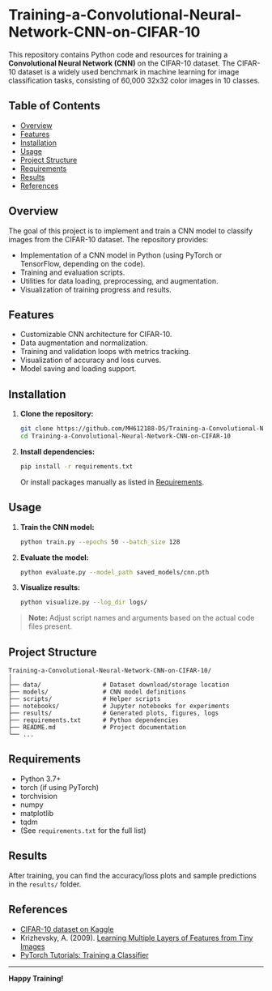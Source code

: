 # Training-a-Convolutional-Neural-Network-CNN-on-CIFAR-10

This repository contains Python code and resources for training a **Convolutional Neural Network (CNN)** on the CIFAR-10 dataset. The CIFAR-10 dataset is a widely used benchmark in machine learning for image classification tasks, consisting of 60,000 32x32 color images in 10 classes.

## Table of Contents

- [Overview](#overview)
- [Features](#features)
- [Installation](#installation)
- [Usage](#usage)
- [Project Structure](#project-structure)
- [Requirements](#requirements)
- [Results](#results)
- [References](#references)

## Overview

The goal of this project is to implement and train a CNN model to classify images from the CIFAR-10 dataset. The repository provides:

- Implementation of a CNN model in Python (using PyTorch or TensorFlow, depending on the code).
- Training and evaluation scripts.
- Utilities for data loading, preprocessing, and augmentation.
- Visualization of training progress and results.

## Features

- Customizable CNN architecture for CIFAR-10.
- Data augmentation and normalization.
- Training and validation loops with metrics tracking.
- Visualization of accuracy and loss curves.
- Model saving and loading support.

## Installation

1. **Clone the repository:**
   ```bash
   git clone https://github.com/MH612188-DS/Training-a-Convolutional-Neural-Network-CNN-on-CIFAR-10.git
   cd Training-a-Convolutional-Neural-Network-CNN-on-CIFAR-10
   ```

2. **Install dependencies:**
   ```bash
   pip install -r requirements.txt
   ```
   Or install packages manually as listed in [Requirements](#requirements).

## Usage

1. **Train the CNN model:**
   ```bash
   python train.py --epochs 50 --batch_size 128
   ```

2. **Evaluate the model:**
   ```bash
   python evaluate.py --model_path saved_models/cnn.pth
   ```

3. **Visualize results:**
   ```bash
   python visualize.py --log_dir logs/
   ```

> **Note:** Adjust script names and arguments based on the actual code files present.

## Project Structure

```
Training-a-Convolutional-Neural-Network-CNN-on-CIFAR-10/
│
├── data/                 # Dataset download/storage location
├── models/               # CNN model definitions
├── scripts/              # Helper scripts
├── notebooks/            # Jupyter notebooks for experiments
├── results/              # Generated plots, figures, logs
├── requirements.txt      # Python dependencies
├── README.md             # Project documentation
└── ...
```

## Requirements

- Python 3.7+
- torch (if using PyTorch)
- torchvision
- numpy
- matplotlib
- tqdm
- (See `requirements.txt` for the full list)

## Results

After training, you can find the accuracy/loss plots and sample predictions in the `results/` folder.

## References

- [CIFAR-10 dataset on Kaggle](https://www.kaggle.com/c/cifar-10)
- Krizhevsky, A. (2009). [Learning Multiple Layers of Features from Tiny Images](https://www.cs.toronto.edu/~kriz/learning-features-2009-TR.pdf)
- [PyTorch Tutorials: Training a Classifier](https://pytorch.org/tutorials/beginner/blitz/cifar10_tutorial.html)



---

**Happy Training!**
